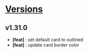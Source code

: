 # [Versions](https://github.com/Tracktor/design-system/releases)

## v1.31.0
- **[feat]** : set default card to outlined
- **[feat]** : update card border color
